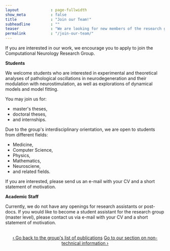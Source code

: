 ```yaml
---
layout              : page-fullwidth
show_meta           : false
title               : "Join our Team!"
subheadline         : ""
teaser              : "We are looking for new members of the research group!"
permalink           : "/join-our-team/"
---
```


If you are interested in our work, we encourage you to apply to join the Computational Neurology Research Group.

<b>Students</b>

We welcome students who are interested in experimental and theoretical analyses of pathological oscillations in neurodegeneration and their modulation with neurostimulation, as well as explorations of dynamical models and model fitting.

You may join us for:
	<ul>
		<li>master's theses,</li>
		<li>doctoral theses,</li>
		<li>and internships.</li>
	</ul>

Due to the group's interdisciplinary orientation, we are open to students from different fields:
	<ul>
		<li>Medicine,</li>
		<li>Computer Science,</li>
		<li>Physics,</li>
		<li>Mathematics,</li>
		<li>Neurosciene,</li>
		<li>and related fields.</li>
	</ul>

If you are interested, please send us an e-mail with your CV and a short statement of motivation.

<b>Academic Staff</b>

Currently, we do not have any openings for research assistants or post-docs. If you would like to become a student assistant for the research group (master level), please contact us via e-mail with your CV and a short statement of motivation.
<br><br>

<div style="text-align: center;">
<a class="radius button small" href="{{ site.url }}{{ site.baseurl }}/publications/">‹ Go back to the group's list of publications</a>
<a class="radius button small" href="{{ site.url }}{{ site.baseurl }}/non-expert-info/">Go to our section on non-technical information ›</a>
</div>

<br><br>
